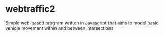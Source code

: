 # webtraffic2

Simple web-based program written in Javascript that aims to model basic vehicle movement within and between intersections
